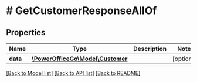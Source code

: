 # # GetCustomerResponseAllOf

## Properties

Name | Type | Description | Notes
------------ | ------------- | ------------- | -------------
**data** | [**\PowerOfficeGo\Model\Customer**](Customer.md) |  | [optional]

[[Back to Model list]](../../README.md#models) [[Back to API list]](../../README.md#endpoints) [[Back to README]](../../README.md)
